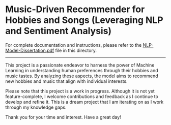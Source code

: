 # Music-Driven Recommender for Hobbies and Songs (Leveraging NLP and Sentiment Analysis)

For complete documentation and instructions, please refer to the [NLP-Model-Dissertation.pdf](./NLP-Model-Dissertation%20.pdf) file in this directory.

---

This project is a passionate endeavor to harness the power of Machine Learning in understanding human preferences through their hobbies and music tastes. By analyzing these aspects, the model aims to recommend new hobbies and music that align with individual interests.

Please note that this project is a work in progress. Although it is not yet feature-complete, I welcome contributions and feedback as I continue to develop and refine it. This is a dream project that I am iterating on as I work through my knowledge gaps.

Thank you for your time and interest. Have a great day!
